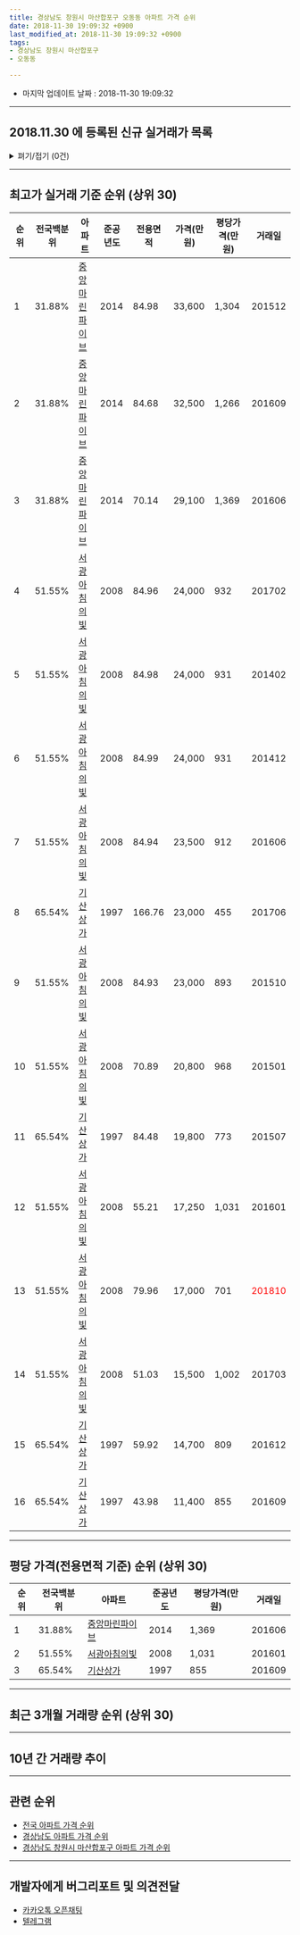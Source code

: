 ```yaml
---
title: 경상남도 창원시 마산합포구 오동동 아파트 가격 순위
date: 2018-11-30 19:09:32 +0900
last_modified_at: 2018-11-30 19:09:32 +0900
tags:
- 경상남도 창원시 마산합포구
- 오동동

---
```


* 마지막 업데이트 날짜 : 2018-11-30 19:09:32

---

## 2018.11.30 에 등록된 신규 실거래가 목록

<details>
<summary>펴기/접기 (0건)</summary>
<div markdown="1">

|아파트|전국백분위|준공년도|전용면적|가격(만원)|평당가격(만원)|거래일|
|---|---|---|---|---|---|---|
|없음|||||||


</div>
</details>

---

## 최고가 실거래 기준 순위 (상위 30)


|순위|전국백분위|아파트|준공년도|전용면적|가격(만원)|평당가격(만원)|거래일|
|---|---|---|---|---|---|---|---|
|1|31.88%|[중앙마린파이브](https://search.naver.com/search.naver?query=%EA%B2%BD%EC%83%81%EB%82%A8%EB%8F%84+%EC%B0%BD%EC%9B%90%EC%8B%9C+%EB%A7%88%EC%82%B0%ED%95%A9%ED%8F%AC%EA%B5%AC+%EC%98%A4%EB%8F%99%EB%8F%99+%EC%A4%91%EC%95%99%EB%A7%88%EB%A6%B0%ED%8C%8C%EC%9D%B4%EB%B8%8C)|2014|84.98|33,600|1,304|201512|
|2|31.88%|[중앙마린파이브](https://search.naver.com/search.naver?query=%EA%B2%BD%EC%83%81%EB%82%A8%EB%8F%84+%EC%B0%BD%EC%9B%90%EC%8B%9C+%EB%A7%88%EC%82%B0%ED%95%A9%ED%8F%AC%EA%B5%AC+%EC%98%A4%EB%8F%99%EB%8F%99+%EC%A4%91%EC%95%99%EB%A7%88%EB%A6%B0%ED%8C%8C%EC%9D%B4%EB%B8%8C)|2014|84.68|32,500|1,266|201609|
|3|31.88%|[중앙마린파이브](https://search.naver.com/search.naver?query=%EA%B2%BD%EC%83%81%EB%82%A8%EB%8F%84+%EC%B0%BD%EC%9B%90%EC%8B%9C+%EB%A7%88%EC%82%B0%ED%95%A9%ED%8F%AC%EA%B5%AC+%EC%98%A4%EB%8F%99%EB%8F%99+%EC%A4%91%EC%95%99%EB%A7%88%EB%A6%B0%ED%8C%8C%EC%9D%B4%EB%B8%8C)|2014|70.14|29,100|1,369|201606|
|4|51.55%|[서광아침의빛](https://search.naver.com/search.naver?query=%EA%B2%BD%EC%83%81%EB%82%A8%EB%8F%84+%EC%B0%BD%EC%9B%90%EC%8B%9C+%EB%A7%88%EC%82%B0%ED%95%A9%ED%8F%AC%EA%B5%AC+%EC%98%A4%EB%8F%99%EB%8F%99+%EC%84%9C%EA%B4%91%EC%95%84%EC%B9%A8%EC%9D%98%EB%B9%9B)|2008|84.96|24,000|932|201702|
|5|51.55%|[서광아침의빛](https://search.naver.com/search.naver?query=%EA%B2%BD%EC%83%81%EB%82%A8%EB%8F%84+%EC%B0%BD%EC%9B%90%EC%8B%9C+%EB%A7%88%EC%82%B0%ED%95%A9%ED%8F%AC%EA%B5%AC+%EC%98%A4%EB%8F%99%EB%8F%99+%EC%84%9C%EA%B4%91%EC%95%84%EC%B9%A8%EC%9D%98%EB%B9%9B)|2008|84.98|24,000|931|201402|
|6|51.55%|[서광아침의빛](https://search.naver.com/search.naver?query=%EA%B2%BD%EC%83%81%EB%82%A8%EB%8F%84+%EC%B0%BD%EC%9B%90%EC%8B%9C+%EB%A7%88%EC%82%B0%ED%95%A9%ED%8F%AC%EA%B5%AC+%EC%98%A4%EB%8F%99%EB%8F%99+%EC%84%9C%EA%B4%91%EC%95%84%EC%B9%A8%EC%9D%98%EB%B9%9B)|2008|84.99|24,000|931|201412|
|7|51.55%|[서광아침의빛](https://search.naver.com/search.naver?query=%EA%B2%BD%EC%83%81%EB%82%A8%EB%8F%84+%EC%B0%BD%EC%9B%90%EC%8B%9C+%EB%A7%88%EC%82%B0%ED%95%A9%ED%8F%AC%EA%B5%AC+%EC%98%A4%EB%8F%99%EB%8F%99+%EC%84%9C%EA%B4%91%EC%95%84%EC%B9%A8%EC%9D%98%EB%B9%9B)|2008|84.94|23,500|912|201606|
|8|65.54%|[기산상가](https://search.naver.com/search.naver?query=%EA%B2%BD%EC%83%81%EB%82%A8%EB%8F%84+%EC%B0%BD%EC%9B%90%EC%8B%9C+%EB%A7%88%EC%82%B0%ED%95%A9%ED%8F%AC%EA%B5%AC+%EC%98%A4%EB%8F%99%EB%8F%99+%EA%B8%B0%EC%82%B0%EC%83%81%EA%B0%80)|1997|166.76|23,000|455|201706|
|9|51.55%|[서광아침의빛](https://search.naver.com/search.naver?query=%EA%B2%BD%EC%83%81%EB%82%A8%EB%8F%84+%EC%B0%BD%EC%9B%90%EC%8B%9C+%EB%A7%88%EC%82%B0%ED%95%A9%ED%8F%AC%EA%B5%AC+%EC%98%A4%EB%8F%99%EB%8F%99+%EC%84%9C%EA%B4%91%EC%95%84%EC%B9%A8%EC%9D%98%EB%B9%9B)|2008|84.93|23,000|893|201510|
|10|51.55%|[서광아침의빛](https://search.naver.com/search.naver?query=%EA%B2%BD%EC%83%81%EB%82%A8%EB%8F%84+%EC%B0%BD%EC%9B%90%EC%8B%9C+%EB%A7%88%EC%82%B0%ED%95%A9%ED%8F%AC%EA%B5%AC+%EC%98%A4%EB%8F%99%EB%8F%99+%EC%84%9C%EA%B4%91%EC%95%84%EC%B9%A8%EC%9D%98%EB%B9%9B)|2008|70.89|20,800|968|201501|
|11|65.54%|[기산상가](https://search.naver.com/search.naver?query=%EA%B2%BD%EC%83%81%EB%82%A8%EB%8F%84+%EC%B0%BD%EC%9B%90%EC%8B%9C+%EB%A7%88%EC%82%B0%ED%95%A9%ED%8F%AC%EA%B5%AC+%EC%98%A4%EB%8F%99%EB%8F%99+%EA%B8%B0%EC%82%B0%EC%83%81%EA%B0%80)|1997|84.48|19,800|773|201507|
|12|51.55%|[서광아침의빛](https://search.naver.com/search.naver?query=%EA%B2%BD%EC%83%81%EB%82%A8%EB%8F%84+%EC%B0%BD%EC%9B%90%EC%8B%9C+%EB%A7%88%EC%82%B0%ED%95%A9%ED%8F%AC%EA%B5%AC+%EC%98%A4%EB%8F%99%EB%8F%99+%EC%84%9C%EA%B4%91%EC%95%84%EC%B9%A8%EC%9D%98%EB%B9%9B)|2008|55.21|17,250|1,031|201601|
|13|51.55%|[서광아침의빛](https://search.naver.com/search.naver?query=%EA%B2%BD%EC%83%81%EB%82%A8%EB%8F%84+%EC%B0%BD%EC%9B%90%EC%8B%9C+%EB%A7%88%EC%82%B0%ED%95%A9%ED%8F%AC%EA%B5%AC+%EC%98%A4%EB%8F%99%EB%8F%99+%EC%84%9C%EA%B4%91%EC%95%84%EC%B9%A8%EC%9D%98%EB%B9%9B)|2008|79.96|17,000|701|<span style="color:red">201810</span>|
|14|51.55%|[서광아침의빛](https://search.naver.com/search.naver?query=%EA%B2%BD%EC%83%81%EB%82%A8%EB%8F%84+%EC%B0%BD%EC%9B%90%EC%8B%9C+%EB%A7%88%EC%82%B0%ED%95%A9%ED%8F%AC%EA%B5%AC+%EC%98%A4%EB%8F%99%EB%8F%99+%EC%84%9C%EA%B4%91%EC%95%84%EC%B9%A8%EC%9D%98%EB%B9%9B)|2008|51.03|15,500|1,002|201703|
|15|65.54%|[기산상가](https://search.naver.com/search.naver?query=%EA%B2%BD%EC%83%81%EB%82%A8%EB%8F%84+%EC%B0%BD%EC%9B%90%EC%8B%9C+%EB%A7%88%EC%82%B0%ED%95%A9%ED%8F%AC%EA%B5%AC+%EC%98%A4%EB%8F%99%EB%8F%99+%EA%B8%B0%EC%82%B0%EC%83%81%EA%B0%80)|1997|59.92|14,700|809|201612|
|16|65.54%|[기산상가](https://search.naver.com/search.naver?query=%EA%B2%BD%EC%83%81%EB%82%A8%EB%8F%84+%EC%B0%BD%EC%9B%90%EC%8B%9C+%EB%A7%88%EC%82%B0%ED%95%A9%ED%8F%AC%EA%B5%AC+%EC%98%A4%EB%8F%99%EB%8F%99+%EA%B8%B0%EC%82%B0%EC%83%81%EA%B0%80)|1997|43.98|11,400|855|201609|


---

## 평당 가격(전용면적 기준) 순위 (상위 30)


|순위|전국백분위|아파트|준공년도|평당가격(만원)|거래일|
|---|---|---|---|---|---|
|1|31.88%|[중앙마린파이브](https://search.naver.com/search.naver?query=%EA%B2%BD%EC%83%81%EB%82%A8%EB%8F%84+%EC%B0%BD%EC%9B%90%EC%8B%9C+%EB%A7%88%EC%82%B0%ED%95%A9%ED%8F%AC%EA%B5%AC+%EC%98%A4%EB%8F%99%EB%8F%99+%EC%A4%91%EC%95%99%EB%A7%88%EB%A6%B0%ED%8C%8C%EC%9D%B4%EB%B8%8C)|2014|1,369|201606|
|2|51.55%|[서광아침의빛](https://search.naver.com/search.naver?query=%EA%B2%BD%EC%83%81%EB%82%A8%EB%8F%84+%EC%B0%BD%EC%9B%90%EC%8B%9C+%EB%A7%88%EC%82%B0%ED%95%A9%ED%8F%AC%EA%B5%AC+%EC%98%A4%EB%8F%99%EB%8F%99+%EC%84%9C%EA%B4%91%EC%95%84%EC%B9%A8%EC%9D%98%EB%B9%9B)|2008|1,031|201601|
|3|65.54%|[기산상가](https://search.naver.com/search.naver?query=%EA%B2%BD%EC%83%81%EB%82%A8%EB%8F%84+%EC%B0%BD%EC%9B%90%EC%8B%9C+%EB%A7%88%EC%82%B0%ED%95%A9%ED%8F%AC%EA%B5%AC+%EC%98%A4%EB%8F%99%EB%8F%99+%EA%B8%B0%EC%82%B0%EC%83%81%EA%B0%80)|1997|855|201609|


---

## 최근 3개월 거래량 순위 (상위 30)


<div style="width:100%;">
    <canvas id="deal_count_ranking" height="250"></canvas>
</div>


<script>
new Chart(document.getElementById("deal_count_ranking"), {
    type: 'horizontalBar',
    data: {
        labels: ['중앙마린파이브', '서광아침의빛'],
        datasets: [{
            label: '실거래 수',
            data: [7, 1],
            borderColor: "rgba(255, 0, 128, 1)",
            backgroundColor: "rgba(255, 0, 128, 0.5)",
            fill: false,
        }]
    },
    options: {
        responsive: true,
        title: {
            display: true,
            text: '최근 3개월 거래량 순위'
        },
        tooltips: {
            mode: 'index',
            intersect: false,
            callbacks: {
                title: function(tooltipItems, data) {
                    return "실거래 수:";
                },
                label: function(tooltipItem, data) {
                    return data.labels[tooltipItem.index] + ": " + tooltipItem.xLabel;
                }
            }
        },
        hover: {
            mode: 'nearest',
            intersect: true
        },
        scales: {
            xAxes: [{
                display: true,
                scaleLabel: {
                    display: true,
                    labelString: '실거래 수'
                },
                ticks: {
                    suggestedMin: 0,
                }
            }],
            yAxes: [{
                display: true,
                ticks: {
                    autoSkip: false,
                    callback: function(value, index, values) {
                        if (value.length > 15)
                            return value.substr(0, 13) + "...";
                        else
                            return value;
                    }
                },
                scaleLabel: {
                    display: false,
                }
            }]
        }
    }
});

</script>


---

## 10년 간 거래량 추이


<div style="width:100%;">
    <canvas id="deal_progress" height="250"></canvas>
</div>

<script>
new Chart(document.getElementById("deal_progress"), {
    type: 'line',
    data: {
        labels: ['200811','200812','200901','200902','200903','200904','200905','200906','200907','200908','200909','200910','200911','200912','201001','201002','201003','201004','201005','201006','201007','201008','201009','201010','201011','201012','201101','201102','201103','201104','201105','201106','201107','201108','201109','201110','201111','201112','201201','201202','201203','201204','201205','201206','201207','201208','201209','201210','201211','201212','201301','201302','201303','201304','201305','201306','201307','201308','201309','201310','201311','201312','201401','201402','201403','201404','201405','201406','201407','201408','201409','201410','201411','201412','201501','201502','201503','201504','201505','201506','201507','201508','201509','201510','201511','201512','201601','201602','201603','201604','201605','201606','201607','201608','201609','201610','201611','201612','201701','201702','201703','201704','201705','201706','201707','201708','201709','201710','201711','201712','201801','201802','201803','201804','201805','201806','201807','201808','201809','201810','201811'],
        datasets: [{
            label: '실거래 수',
            pointRadius: 1,
            data: [0, 0, 0, 1, 0, 2, 1, 0, 1, 0, 3, 1, 2, 1, 0, 2, 7, 0, 1, 0, 1, 2, 3, 2, 0, 1, 4, 2, 1, 2, 0, 4, 1, 0, 4, 3, 0, 1, 1, 1, 0, 1, 2, 2, 1, 1, 2, 2, 0, 2, 2, 0, 0, 7, 3, 2, 2, 0, 1, 1, 0, 1, 1, 5, 2, 0, 4, 1, 2, 1, 2, 5, 3, 4, 2, 3, 5, 3, 0, 4, 1, 0, 4, 5, 2, 6, 3, 2, 0, 3, 1, 6, 5, 8, 9, 12, 7, 10, 4, 6, 4, 4, 3, 2, 4, 2, 3, 2, 1, 2, 3, 4, 4, 5, 1, 6, 4, 2, 3, 4, 1],
            borderColor: "rgba(255, 201, 14, 1)",
            backgroundColor: "rgba(255, 201, 14, 0.5)",
            fill: true,
        }]
    },
    options: {
        responsive: true,
        title: {
            display: true,
            text: '10년간 거래량 추이'
        },
        tooltips: {
            mode: 'index',
            intersect: false,
        },
        hover: {
            mode: 'nearest',
            intersect: true
        },
        scales: {
            xAxes: [{
                display: true,
                scaleLabel: {
                    display: true,
                    labelString: '년/월'
                }
            }],
            yAxes: [{
                display: true,
                ticks: {
                    suggestedMin: 0,
                },
                scaleLabel: {
                    display: true,
                    labelString: '실거래 수'
                }
            }]
        }
    }
});

</script>


---

## 관련 순위

- [전국 아파트 가격 순위](https://inasie.github.io/apt-ranking/전국)
- [경상남도 아파트 가격 순위](https://inasie.github.io/apt-ranking/경상남도)
- [경상남도 창원시 마산합포구 아파트 가격 순위](https://inasie.github.io/apt-ranking/경상남도-창원시-마산합포구)


---

## 개발자에게 버그리포트 및 의견전달

- [카카오톡 오픈채팅](https://open.kakao.com/o/gLJUAP4)
- [텔레그램](https://t.me/inasie)

